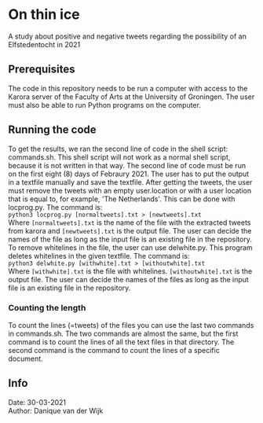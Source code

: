 # On thin ice
A study about positive and negative tweets regarding the possibility of an Elfstedentocht in 2021

## Prerequisites
The code in this repository needs to be run a computer with access to the Karora server of the Faculty of Arts at the University of Groningen. The user must also be able to run Python programs on the computer.

## Running the code
To get the results, we ran the second line of code in the shell script: commands.sh. This shell script will not work as a normal shell script, because it is not written in that way. The second line of code must be run on the first eight (8) days of Febraury 2021. The user has to put the output in a textfile manually and save the textfile.
After getting the tweets, the user must remove the tweets with an empty user.location or with a user location that is equal to, for example, 'The Netherlands'. This can be done with locprog.py. The command is: <br />
`python3 locprog.py [normaltweets].txt > [newtweets].txt` <br />
Where `[normaltweets].txt` is the name of the file with the extracted tweets from karora and `[newtweets].txt` is the output file. The user can decide the names of the file as long as the input file is an existing file in the repository. <br />
To remove whitelines in the file, the user can use delwhite.py. This program deletes whitelines in the given textfile. The command is: <br />
`python3 delwhite.py [withwhite].txt > [withoutwhite].txt` <br />
Where `[withwhite].txt` is the file with whitelines. `[withoutwhite].txt` is the output file. The user can decide the names of the files as long as the input file is an existing file in the repository. <br />

### Counting the length
To count the lines (=tweets) of the files you can use the last two commands in commands.sh. The two commands are almost the same, but the first command is to count the lines of all the text files in that directory. The second command is the command to count the lines of a specific document.

## Info
Date: 30-03-2021 <br />
Author: Danique van der Wijk
